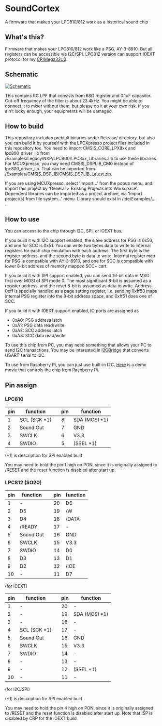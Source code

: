 # SoundCortex
A firmware that makes your LPC810/812 work as a historical sound chip

## What's this?
Firmware that makes your LPC810/812 work like a PSG, AY-3-8910. But all registers can be accessible via I2C/SPI.
LPC812 version can support IOEXT protocol for my [CP/Mega32U2](https://github.com/toyoshim/cp-mega88).

## Schematic
[![Schematic](https://raw.githubusercontent.com/toyoshim/SoundCortex/master/schem.png "Schematic")](https://upverter.com/toyoshim/564092a49959599c/I2CBridge/)

This contains RC LPF that consists from 68Ω register and 0.1uF capasitor. Cut-off frequency of the filter is about 23.4kHz.
You might be able to connect it to mixer without them, but please do it at your own risk. If you ain't lucky enough, your equipments will be damaged.

## How to build
This repository includes prebiult binaries under Release/ directory, but also you can build it by yourself with the LPCXpresso project files included in this repository too.
You need to import CMSIS_CORE_LPX8xx and lpc800_driver_lib from <lpcxpresso>/Examples/Legacy/NXP/LPC800/LPC8xx_Libraries.zip to use these libraries.
For MCUXpresso, you may need CMSIS_DSPLIB_CM0 instead of lpc800_driver_lib. That can be imported from <mcuxpresso>/Examples/CMSIS_DSPLIB/CMSIS_DSPLIB_Latest.zip.

If you are using MCUXpresso, select 'Import...' from the popup menu, and import this project by 'General > Existing Projects into Workspace'. Dependent libraries can be imported as a project archive, via 'Import project(s) from file system...' menu. Library should exist in <mcuxpresso>/ide/Examples/... .

## How to use
You can access to the chip through I2C, SPI, or IOEXT bus.

If you build it with I2C support enabled, the slave address for PSG is 0x50, and one for SCC is 0x51. You can write two bytes data to write to internal registers for each chip emulation with each address. The first byte is the register address, and the second byte is data to write. Internal register map for PSG is compatible with AY-3-8910, and one for SCC is compatible with lower 8-bit address of memory mapped SCC+ cart.

If you build it with SPI support enabled, you can send 16-bit data in MSG first over MOSI of SPI mode 0. The most significant 8-bit is assumed as a register address, and the reset 8-bit is assumed as data to write. Address 0xff is specially handled as a page setting register, i.e. sending 0xff50 maps internal PSG register into the 8-bit address space, and 0xff51 does one of SCC.

If you build it with IOEXT support enabled, IO ports are assigned as
 - 0xA0: PSG address latch
 - 0xA1: PSG data read/write
 - 0xA2: SCC address latch
 - 0xA3: SCC data read/write

To use this chip from PC, you may need something that allows your PC to send I2C transactions.
You may be interested in [I2CBridge](https://github.com/toyoshim/I2CBridge) that converts USART serial to I2C.

To use from Raspberry Pi, you can just use built-in I2C. [Here](https://youtu.be/buaCriXYXNY) is a demo movie that controls the chip from Raspberry Pi.

## Pin assign

### LPC810
|pin|  function  | |pin|  function   |
|---|------------|-|---|-------------|
| 1 |SCL (SCK *1)| | 8 |SDA (MOSI *1)|
| 2 |Sound Out   | | 7 |GND          |
| 3 |SWCLK       | | 6 |V3.3         |
| 4 |SWDIO       | | 5 |(SSEL *1)    |

(*1) is description for SPI enabled built

You may need to hold the pin 1 high on PON, since it is originally assigned to /RESET and the reset function is disabled after start up.

### LPC812 (SO20)
|pin|  function  | |pin|  function   |
|---|------------|-|---|-------------|
| 1 |-           | |20 |D6           |
| 2 |D5          | |19 |/W           |
| 3 |D4          | |18 |/DATA        |
| 4 |/READY      | |17 |-            |
| 5 |Sound Out   | |16 |GND          |
| 6 |SWCLK       | |15 |V3.3         |
| 7 |SWDIO       | |14 |D0           |
| 8 |D3          | |13 |D1           |
| 9 |D2          | |12 |/IOE         |
|10 |-           | |11 |D7           |
(for IOEXT)

|pin|  function  | |pin|  function   |
|---|------------|-|---|-------------|
| 1 |-           | |20 |-            |
| 2 |-           | |19 |SDA (MOSI *1)|
| 3 |-           | |18 |-            |
| 4 |SCL (SCK *1)| |17 |-            |
| 5 |Sound Out   | |16 |GND          |
| 6 |SWCLK       | |15 |V3.3         |
| 7 |SWDIO       | |14 |-            |
| 8 |-           | |13 |-            |
| 9 |-           | |12 |(SSEL *1)    |
|10 |-           | |11 |-            |
(for I2C/SPI)

(*1) is description for SPI enabled built

You may need to hold the pin 4 high on PON, since it is originally assigned to /RESET and the reset function is disabled after start up.
Note that ISP is disabled by CRP for the IOEXT build.
